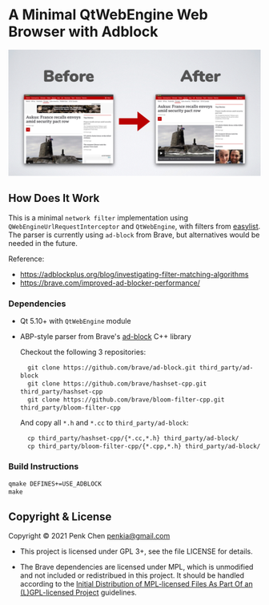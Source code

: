 # A Minimal QtWebEngine Web Browser with Adblock

![](screenshots/adblock.jpg)

## How Does It Work 

This is a minimal `network filter` implementation using `QWebEngineUrlRequestInterceptor` and `QtWebEngine`, with filters from [easylist](https://easylist.to/easylist/easylist.txt). The parser is currently using `ad-block` from Brave, but alternatives would be needed in the future. 

Reference:
- https://adblockplus.org/blog/investigating-filter-matching-algorithms
- https://brave.com/improved-ad-blocker-performance/

### Dependencies

- Qt 5.10+ with `QtWebEngine` module 
- ABP-style parser from Brave's [ad-block](https://github.com/brave/ad-block) C++ library 

    Checkout the following 3 repositories: 

        git clone https://github.com/brave/ad-block.git third_party/ad-block 
        git clone https://github.com/brave/hashset-cpp.git third_party/hashset-cpp 
        git clone https://github.com/brave/bloom-filter-cpp.git third_party/bloom-filter-cpp 

    And copy all `*.h` and `*.cc` to `third_party/ad-block`:

        cp third_party/hashset-cpp/{*.cc,*.h} third_party/ad-block/
        cp third_party/bloom-filter-cpp/{*.cpp,*.h} third_party/ad-block/

### Build Instructions 

    qmake DEFINES+=USE_ADBLOCK
    make 

## Copyright & License 

Copyright © 2021 Penk Chen <penkia@gmail.com>

- This project is licensed under GPL 3+, see the file LICENSE for details. 

- The Brave dependencies are licensed under MPL, which is unmodified and not included or redistribued in this project. It should be handled according to the [Initial Distribution of MPL-licensed Files As Part Of an (L)GPL-licensed Project](https://www.mozilla.org/en-US/MPL/2.0/combining-mpl-and-gpl/) guidelines. 
